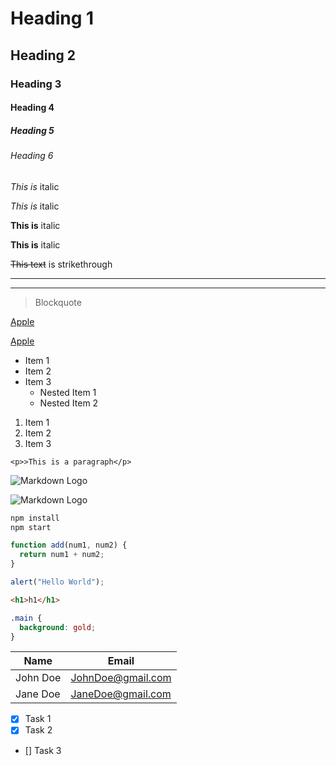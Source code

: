 <!-- Heading -->

# Heading 1

## Heading 2

### Heading 3

#### Heading 4

##### Heading 5

###### Heading 6

<!-- hit enter to start a new line -->
<!-- Italics use * * or _ _ on either side -->

_This is_ italic

_This is_ italic

<!-- Strong use double ** ** or __ __ on either side -->

**This is** italic

**This is** italic

<!-- Srikethrough use ~~ -->

~~This text~~ is strikethrough

<!-- Horizontal rule -->

---

---

<!-- escape characters \ -->

<!-- Blockquote use greater than -->

> Blockquote

<!-- Links use [] to surround text -->

[Apple](http://apple.com)

<!-- hover text -->

[Apple](http://apple.com "Apple link")

<!-- UL lists -->

- Item 1
- Item 2
- Item 3
  - Nested Item 1 <!-- tab for nested item -->
  - Nested Item 2

<!-- OL -->

1. Item 1
1. Item 2
1. Item 3

<!-- Inline Code Block -->

`<p>>This is a paragraph</p>`

<!-- Images -->

![Markdown Logo](https://markdown-here.com/img/icon48.png)

![Markdown Logo](https://markdown-here.com/img/icon256.png)

<!-- ************************************* -->
<!-- Github Markdown -->
<!-- Code Blocks -->

```bash
npm install
npm start
```

```javascript
function add(num1, num2) {
  return num1 + num2;
}

alert("Hello World");
```

```html
<h1>h1</h1>
```

```css
.main {
  background: gold;
}
```

<!-- Tables -->

| Name     | Email             |
| -------- | ----------------- |
| John Doe | JohnDoe@gmail.com |
| Jane Doe | JaneDoe@gmail.com |

<!-- Task Lists -->

- [x] Task 1
- [x] Task 2
- [] Task 3
